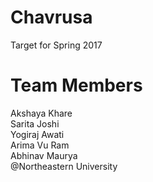 # Chavrusa
Target for Spring 2017

# Team Members   
Akshaya Khare   
Sarita Joshi    
Yogiraj Awati   
Arima Vu Ram     
Abhinav Maurya    
@Northeastern University


